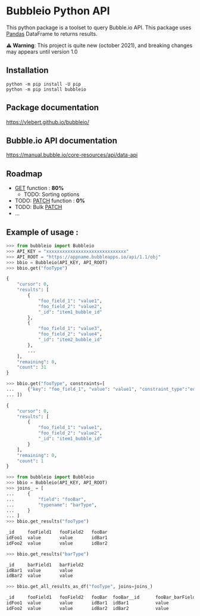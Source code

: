 # Bubbleio Python API

This python package is a toolset to query Bubble.io API. This package uses [Pandas](https://pandas.pydata.org/)
DataFrame to returns results.

**⚠ Warning**: This project is quite new (october 2021), and breaking changes may appears until version 1.0

## Installation

```
python -m pip install -U pip
python -m pip install bubbleio
```
## Package documentation

 https://vlebert.github.io/bubbleio/

## Bubble.io API documentation

https://manual.bubble.io/core-resources/api/data-api

## Roadmap

* [GET](https://manual.bubble.io/core-resources/api/data-api#getting-a-list-of-things-and-search) function : **80%**
    * TODO: Sorting options
* TODO: [PATCH](https://manual.bubble.io/core-resources/api/data-api#modify-a-thing-by-id) function : **0%**
* TODO: Bulk [PATCH](https://manual.bubble.io/core-resources/api/data-api#modify-a-thing-by-id)
* ...

## Example of usage :

```python
>>> from bubbleio import Bubbleio
>>> API_KEY = "xxxxxxxxxxxxxxxxxxxxxxxxxxxxxx"
>>> API_ROOT = "https://appname.bubbleapps.io/api/1.1/obj"
>>> bbio = Bubbleio(API_KEY, API_ROOT)
>>> bbio.get("fooType")

{
    "cursor": 0,
    "results": [
        {
            "foo_field_1": "value1",
            "foo_field_2": "value2",
            "_id": "item1_bubble_id"
        },
        {
            "foo_field_1": "value3",
            "foo_field_2": "value4",
            "_id": "item2_bubble_id"
        },
        ...
    ],
    "remaining": 0,
    "count": 31
}

>>> bbio.get("fooType", constraints=[
...     {"key": "foo_field_1", "value": "value1", "constraint_type":"equals"}
... ])

{
    "cursor": 0,
    "results": [
        {
            "foo_field_1": "value1",
            "foo_field_2": "value2",
            "_id": "item1_bubble_id"
        }
    ],
    "remaining": 0,
    "count": 1
}
```

```python
>>> from bubbleio import Bubbleio
>>> bbio = Bubbleio(API_KEY, API_ROOT)
>>> joins_ = [
...     {
...         "field": "fooBar",
...         "typename": "barType",
...     }
... ]
>>> bbio.get_results("fooType")

_id     fooField1   fooField2   fooBar
idFoo1  value       value       idBar1
idFoo2  value       value       idBar2

>>> bbio.get_results("barType")

_id     barField1   barField2
idBar1  value       value
idBar2  value       value

>>> bbio.get_all_results_as_df("fooType", joins=joins_)

_id     fooField1   fooField2   fooBar  fooBar__id      fooBar_barField1   fooBar_barField2
idFoo1  value       value       idBar1  idBar1          value              value
idFoo2  value       value       idBar2  idBar2          value              value
```
